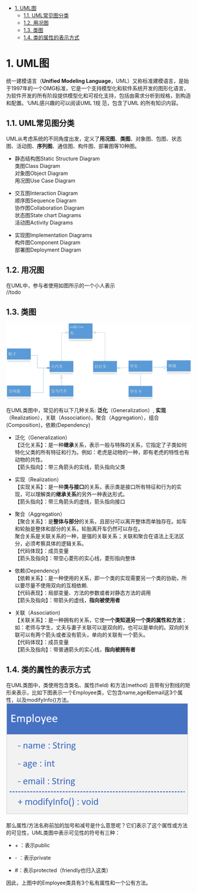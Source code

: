 <!-- TOC -->

- [1. UML图](#1-uml图)
  - [1.1. UML常见图分类](#11-uml常见图分类)
  - [1.2. 用况图](#12-用况图)
  - [1.3. 类图](#13-类图)
  - [1.4. 类的属性的表示方式](#14-类的属性的表示方式)

<!-- /TOC -->
# 1. UML图

统一建模语言（**Unified Modeling Language**，UML）又称标准建模语言，是始于1997年的一个OMG标准，它是一个支持模型化和软件系统开发的图形化语言，为软件开发的所有阶段提供模型化和可视化支持，包括由需求分析到规格，到构造和配置。‘UML感兴趣的可以阅读UML 1规 范，包含了UML 的所有知识内容。

## 1.1. UML常见图分类

UML从考虑系统的不同角度出发，定义了**用况图**、**类图**、对象图、包图、状态图、活动图、**序列图**、通信图、构件图、部署图等10种图。

- 静态结构图Static Structure Diagram  
类图Class Diagram  
对象图Object Diagram  
用况图Use Case Diagram  

- 交互图Interaction Diagram  
顺序图Sequence Diagram  
协作图Collaboration Diagram  
状态图State chart Diagrams  
活动图Activity Diagrams  

- 实现图Implementation Diagrams  
构件图Component Diagram  
部署图Deployment Diagram  

## 1.2. 用况图

在UML中，参与者使用如图所示的一个小人表示  
//todo

## 1.3. 类图

![图 1](../../images/ff765fb2fcb118da60d3efa46fe45502decd363a7ce41bf622ae6cb9618acb42.jpg)  


在UML类图中，常见的有以下几种关系: **泛化**（Generalization）, **实现**（Realization），关联（Association)，聚合（Aggregation），组合(Composition)，依赖(Dependency)

- 泛化（Generalization）  
【泛化关系】：是一种**继承**关系，表示一般与特殊的关系，它指定了子类如何特化父类的所有特征和行为。例如：老虎是动物的一种，即有老虎的特性也有动物的共性。  
【箭头指向】：带三角箭头的实线，箭头指向父类  

- 实现（Realization）  
【实现关系】：是一种**类与接口**的关系，表示类是接口所有特征和行为的实现，可以理解类的**继承关系**的另外一种表达形式。  
【箭头指向】：带三角箭头的虚线，箭头指向接口  

- 聚合（Aggregation）  
【聚合关系】：是**整体与部分**的关系，且部分可以离开整体而单独存在。如车和轮胎是整体和部分的关系，轮胎离开车仍然可以存在。  
聚合关系是关联关系的一种，是强的关联关系；关联和聚合在语法上无法区分，必须考察具体的逻辑关系。  
【代码体现】：成员变量  
【箭头及指向】：带空心菱形的实心线，菱形指向整体  

- 依赖(Dependency)  
【依赖关系】：是一种使用的关系，即一个类的实现需要另一个类的协助，所以要尽量不使用双向的互相依赖.  
【代码表现】：局部变量、方法的参数或者对静态方法的调用  
【箭头及指向】：带箭头的虚线，**指向被使用者**  

- 关联（Association)  
【关联关系】：是一种拥有的关系，它使**一个类知道另一个类的属性和方法**；如：老师与学生，丈夫与妻子关联可以是双向的，也可以是单向的。双向的关联可以有两个箭头或者没有箭头，单向的关联有一个箭头。  
【代码体现】：成员变量  
【箭头及指向】：带普通箭头的实心线，**指向被拥有者**  

## 1.4. 类的属性的表示方式

在UML类图中，类使用包含类名、属性(field) 和方法(method) 且带有分割线的矩形来表示，比如下图表示一个Employee类，它包含name,age和email这3个属性，以及modifyInfo()方法。
![类图的使用](/02_Note/12_Project/类图的使用.png)

那么属性/方法名称前加的加号和减号是什么意思呢？它们表示了这个属性或方法的可见性，UML类图中表示可见性的符号有三种：

- \+ ：表示public

- \- ：表示private

- \#：表示protected（friendly也归入这类）

因此，上图中的Employee类具有3个私有属性和一个公有方法。

